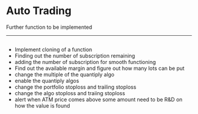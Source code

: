 # Auto Trading

Further function to be implemented

---

##

- Implement cloning of a function
- Finding out the number of subscription remaining
- adding the number of subscription for smooth functioning
- Find out the available margin and figure out how many lots can be put
- change the multiple of the quantiply algo
- enable the quantiply algos
- change the portfolio stoploss and trailing stoploss
- change the algo stoploss and traiing stoploss
- alert when ATM price comes above some amount need to be R&D on how the value is found
